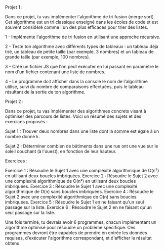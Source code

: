 Projet 1 :

Dans ce projet, tu vas implémenter l'algorithme de tri fusion (merge sort).
Cet algorithme est un tri classique enseigné dans les écoles de code et est souvent considéré comme l'un des plus efficaces pour trier des listes.

1 - Implémente l'algorithme de tri fusion en utilisant une approche récursive.

2 - Teste ton algorithme avec différents types de tableaux : un tableau déjà trié, un tableau de petite taille (par exemple, 3 nombres) et un tableau de grande taille (par exemple, 100 nombres).

3 - Crée un fichier JS que l'on peut exécuter en lui passant en paramètre le nom d'un fichier contenant une liste de nombres.

4 - Le programme doit afficher dans la console le nom de l'algorithme utilisé, suivi du nombre de comparaisons effectuées, puis le tableau résultant de la sortie de ton algorithme.


Projet 2 :

Dans ce projet, tu vas implémenter des algorithmes concrets visant à optimiser des parcours de listes. Voici un résumé des sujets et des exercices proposés :

Sujet 1 : Trouver deux nombres dans une liste dont la somme est égale à un nombre donné k.

Sujet 2 : Déterminer combien de bâtiments dans une rue ont une vue sur le soleil couchant (à l'ouest), en fonction de leur hauteur.

Exercices :

Exercice 1 : Résoudre le Sujet 1 avec une complexité algorithmique de O(n²) en utilisant deux boucles imbriquées.
Exercice 2 : Résoudre le Sujet 2 avec une complexité algorithmique de O(n²) en utilisant deux boucles imbriquées.
Exercice 3 : Résoudre le Sujet 1 avec une complexité algorithmique de O(n) sans boucles imbriquées.
Exercice 4 : Résoudre le Sujet 2 avec une complexité algorithmique de O(n) sans boucles imbriquées.
Exercice 5 : Résoudre le Sujet 1 en ne faisant qu'un seul passage sur la liste.
Exercice 6 : Résoudre le Sujet 2 en ne faisant qu'un seul passage sur la liste.

Une fois terminé, tu devrais avoir 6 programmes, chacun implémentant un algorithme optimisé pour résoudre un problème spécifique.
Ces programmes devront être capables de prendre en entrée les données requises, d'exécuter l'algorithme correspondant, et d'afficher le résultat obtenu.
